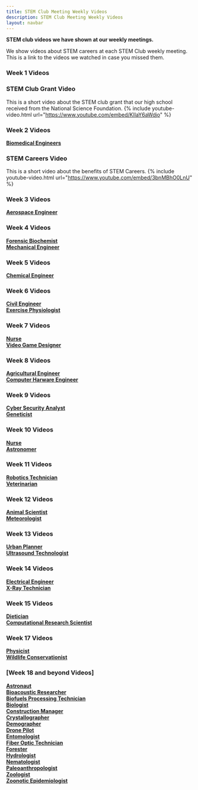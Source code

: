 ```yaml
---
title: STEM Club Meeting Weekly Videos
description: STEM Club Meeting Weekly Videos
layout: navbar
---
```



**STEM club videos we have shown at our weekly meetings.** 

We show videos about STEM careers at each STEM Club weekly meeting.
This is a link to the videos we watched in case you missed them.


### **Week 1 Videos**                                
### **STEM Club Grant Video**
This is a short video about the STEM club grant that our high school received from the National Science Foundation.
{% include youtube-video.html url="https://www.youtube.com/embed/KlIaY6aWdjo" %}


 ### **Week 2 Videos**                      
 **[Biomedical Engineers](https://careerinstem.com/product/bioengineer/)**               
 
### **STEM Careers Video**
This is a short video about the benefits of STEM Careers.
{% include youtube-video.html url="https://www.youtube.com/embed/3bnMBhO0LnU" %}
                                                                                                
 
### **Week 3 Videos**                                
 **[Aerospace Engineer](https://careerinstem.com/product/aerospace-engineer/)**                 
 
 
 ### **Week 4 Videos**                                
 **[Forensic Biochemist](https://careerinstem.com/product/forensic-biochemist/)**                   
 **[Mechanical Engineer](https://careerinstem.com/product/mechanical-engineer/)**            
 
 
 ### **Week 5 Videos**                                
 **[Chemical Engineer](https://careerinstem.com/product/chemical-engineer/)**           
 
 
 ### **Week 6 Videos**                                
 **[Civil Engineer](https://careerinstem.com/product/civil-engineer/)**          
 **[Exercise Physiologist](https://careerinstem.com/product/exercise-physiologist/)**                             
 
 
 ### **Week 7 Videos**                                
**[Nurse](https://careerinstem.com/product/nurse/)**                                          
**[Video Game Designer](https://careerinstem.com/product/video-game-designer/)**                                                                                                           


### **Week 8 Videos**                                
**[Agricultural Engineer](https://careerinstem.com/product/agricultural-engineer/)**                  
**[Computer Harware Engineer](https://careerinstem.com/product/computer-engineer/)**                         


### **Week 9 Videos**                                
**[Cyber Security Analyst](https://careerinstem.com/product/cyber-security-analyst/)**             
**[Geneticist](https://careerinstem.com/product/geneticist/)**                              


### **Week 10 Videos**                                
**[Nurse](https://careerinstem.com/product/nurse/)**                                                                  
**[Astronomer](https://careerinstem.com/product/astronomer/)**                                                 


### **Week 11 Videos**                                
**[Robotics Technician](https://careerinstem.com/product/robotics-technician/)**                         
**[Veterinarian](https://careerinstem.com/product/veterinarian/)**                           


### **Week 12 Videos**                                
**[Animal Scientist](https://careerinstem.com/product/animal-scientist/)**                   
**[Meteorologist](https://careerinstem.com/product/meteorologist/)**                                           


### **Week 13 Videos**                                
**[Urban Planner](https://careerinstem.com/product/urban-planner/)**                  
**[Ultrasound Technologist](https://careerinstem.com/product/ultrasound-technologist/)**             


### **Week 14 Videos**                                
**[Electrical Engineer](https://careerinstem.com/product/electrical-engineer/)**                                   
**[X-Ray Technician](https://careerinstem.com/product/x-ray-technician/)**                


### **Week 15 Videos**                                
**[Dietician](https://careerinstem.com/product/dietician/)**                
**[Computational Research Scientist](https://careerinstem.com/product/computational-research-scientist/)**                 


### **Week 17 Videos**                                
**[Physicist](https://careerinstem.com/product/physicist/)**                                     
**[Wildlife Conservationist](https://careerinstem.com/product/wildlife-conservationist/)**              


### **[Week 18 and beyond Videos]**                                             
**[Astronaut](https://careerinstem.com/product/astronaut/)**                     
**[Bioacoustic Researcher](https://careerinstem.com/product/bioacoustic-researcher/)**                 
**[Biofuels Processing Technician](https://careerinstem.com/product/biofuels-processing-technician/)**           
**[Biologist](https://careerinstem.com/product/biologist/)**                                        
**[Construction Manager](https://careerinstem.com/product/construction-manager/)**                
**[Crystallographer](https://careerinstem.com/product/crystallographer/)**                            
**[Demographer](https://careerinstem.com/product/demographer/)**                         
**[Drone Pilot](https://careerinstem.com/product/drone-pilot/)**                 
**[Entomologist](https://careerinstem.com/product/entomologist/)**                                     
**[Fiber Optic Technician](https://careerinstem.com/product/fiber-optic-technician/)**               
**[Forester](https://careerinstem.com/product/forester/)**                                    
**[Hydrologist](https://careerinstem.com/product/hydrologist/)**                                                       
**[Nematologist](https://careerinstem.com/product/nematologist/)**                                                                              
**[Paleoanthropologist](https://careerinstem.com/product/paleoanthropologist/)**                                                                   
**[Zoologist](https://careerinstem.com/product/zoologist/)**                            
**[Zoonotic Epidemiologist](https://careerinstem.com/product/zoonotic-epidemiologist/)**                 
